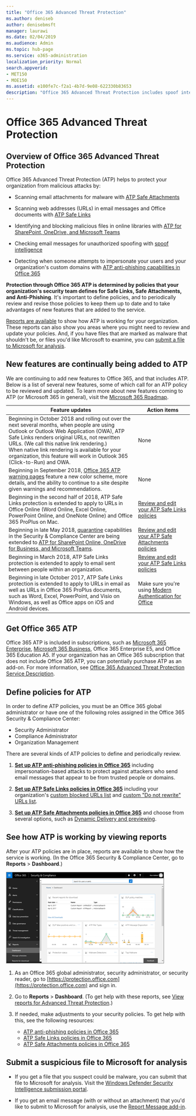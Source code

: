 ```yaml
---
title: "Office 365 Advanced Threat Protection"
ms.author: deniseb
author: denisebmsft
manager: laurawi
ms.date: 02/04/2019
ms.audience: Admin
ms.topic: hub-page
ms.service: o365-administration
localization_priority: Normal
search.appverid:
- MET150
- MOE150
ms.assetid: e100fe7c-f2a1-4b7d-9e08-622330b83653
description: "Office 365 Advanced Threat Protection includes spoof intelligence, safe links, safe attachments, and advanced anti-phishing capabilities. Advanced Threat Protection is also being extended to files in SharePoint Online, OneDrive for Business, and Microsoft Teams."
---
```


# Office 365 Advanced Threat Protection

## Overview of Office 365 Advanced Threat Protection

Office 365 Advanced Threat Protection (ATP) helps to protect your organization from malicious attacks by:
  
- Scanning email attachments for malware with [ATP Safe Attachments](atp-safe-attachments.md)
    
- Scanning web addresses (URLs) in email messages and Office documents with [ATP Safe Links](atp-safe-links.md)
    
- Identifying and blocking malicious files in online libraries with [ATP for SharePoint, OneDrive, and Microsoft Teams](atp-for-spo-odb-and-teams.md)
    
- Checking email messages for unauthorized spoofing with [spoof intelligence](learn-about-spoof-intelligence.md)
    
- Detecting when someone attempts to impersonate your users and your organization's custom domains with [ATP anti-phishing capabilities in Office 365](atp-anti-phishing.md)
    
**Protection through Office 365 ATP is determined by policies that your organization's security team defines for Safe Links, Safe Attachments, and Anti-Phishing**. It's important to define policies, and to periodically review and revise those policies to keep them up to date and to take advantages of new features that are added to the service. 

[Reports are available](view-reports-for-atp.md) to show how ATP is working for your organization. These reports can also show you areas where you might need to review and update your policies. And, if you have files that are marked as malware that shouldn't be, or files you'd like Microsoft to examine, you can [submit a file to Microsoft for analysis](#submit-a-suspicious-file-to-microsoft-for-analysis).

## New features are continually being added to ATP

We are continuing to add new features to Office 365, and that includes ATP. Below is a list of several new features, some of which call for an ATP policy to be reviewed and updated. To learn more about new features coming to ATP (or Microsoft 365 in general), visit the [Microsoft 365 Roadmap](https://www.microsoft.com/microsoft-365/roadmap?filters=O365).


|Feature updates  |Action items  |
|---------|---------|
|Beginning in October 2018 and rolling out over the next several months, when people are using Outlook or Outlook Web Application (OWA), ATP Safe Links renders original URLs, not rewritten URLs. (We call this native link rendering.)<br>When native link rendering is available for your organization, this feature will work in Outlook 365 (Click-to-Run) and OWA.|None         |
|Beginning in September 2018, [Office 365 ATP warning pages](atp-safe-links-warning-pages.md) feature a new color scheme, more details, and the ability to continue to a site despite given warnings and recommendations. |None         |
|Beginning in the second half of 2018, ATP Safe Links protection is extended to apply to URLs in Office Online (Word Online, Excel Online, PowerPoint Online, and OneNote Online) and Office 365 ProPlus on Mac.   |[Review and edit your ATP Safe Links policies](set-up-atp-safe-links-policies.md)  |
|Beginning in late May 2018, [quarantine](quarantine-email-messages.md) capabilities in the Security &amp; Compliance Center are being extended to [ATP for SharePoint Online, OneDrive for Business, and Microsoft Teams](atp-for-spo-odb-and-teams.md). |[Review and edit your ATP Safe Attachments policies](set-up-atp-safe-attachments-policies.md) |
|Beginning in March 2018, ATP Safe Links protection is extended to apply to email sent between people within an organization. |[Review and edit your ATP Safe Links policies](set-up-atp-safe-links-policies.md) |
|Beginning in late October 2017, ATP Safe Links protection is extended to apply to URLs in email as well as URLs in Office 365 ProPlus documents, such as Word, Excel, PowerPoint, and Visio on Windows, as well as Office apps on iOS and Android devices.  |Make sure you're using [Modern Authentication for Office](https://docs.microsoft.com/office365/enterprise/modern-auth-for-office-2013-and-2016) |

      
## Get Office 365 ATP

Office 365 ATP is included in subscriptions, such as [Microsoft 365 Enterprise](https://www.microsoft.com/microsoft-365/enterprise/home), [Microsoft 365 Business](https://www.microsoft.com/microsoft-365/business), Office 365 Enterprise E5, and Office 365 Education A5. If your organization has an Office 365 subscription that does not include Office 365 ATP, you can potentially purchase ATP as an add-on. For more information, see [Office 365 Advanced Threat Protection Service Description](https://docs.microsoft.com/office365/servicedescriptions/office-365-advanced-threat-protection-service-description). 

## Define policies for ATP

In order to define ATP policies, you must be an Office 365 global administrator or have one of the following roles assigned in the Office 365 Security & Compliance Center: 
- Security Administrator
- Compliance Administrator
- Organization Management

There are several kinds of ATP policies to define and periodically review.

1. **[Set up ATP anti-phishing policies in Office 365](set-up-anti-phishing-policies.md)** including impersonation-based attacks to protect against attackers who send email messages that appear to be from trusted people or domains. 

2. **[Set up ATP Safe Links policies in Office 365](set-up-atp-safe-links-policies.md)** including your organization's [custom blocked URLs list](set-up-a-custom-blocked-urls-list-wtih-atp.md) and [custom "Do not rewrite" URLs list](set-up-a-custom-do-not-rewrite-urls-list-with-atp.md).
    
3. **[Set up ATP Safe Attachments policies in Office 365](set-up-atp-safe-attachments-policies.md)** and choose from several options, such as [Dynamic Delivery and previewing](dynamic-delivery-and-previewing.md).
  
## See how ATP is working by viewing reports

After your ATP policies are in place, reports are available to show how the service is working. (In the Office 365 Security & Compliance Center, go to **Reports** > **Dashboard**.)

[![The Security &amp; Compliance Center dashboard can help you see where Advanced Threat Protection is working](media/6b213d34-adbb-44af-8549-be9a7e2db087.png)](view-reports-for-atp.md)
  
1. As an Office 365 global administrator, security administrator, or security reader, go to [https://protection.office.com](https://protection.office.com) and sign in.
    
2. Go to **Reports** > **Dashboard**. (To get help with these reports, see [View reports for Advanced Threat Protection](view-reports-for-atp.md).)
    
3. If needed, make adjustments to your security policies. To get help with this, see the following resources:
      - [ATP anti-phishing policies in Office 365](set-up-anti-phishing-policies.md)
      - [ATP Safe Links policies in Office 365](set-up-atp-safe-links-policies.md)
      - [ATP Safe Attachments policies in Office 365](set-up-atp-safe-attachments-policies.md)
    
    
## Submit a suspicious file to Microsoft for analysis

- If you get a file that you suspect could be malware, you can submit that file to Microsoft for analysis. Visit the [Windows Defender Security Intelligence submission portal](https://go.microsoft.com/fwlink/?linkid=857185).

- If you get an email message (with or without an attachment) that you'd like to submit to Microsoft for analysis, use the [Report Message add-in](enable-the-report-message-add-in.md). 
  

